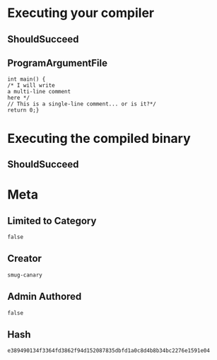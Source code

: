 # Executing your compiler

## ShouldSucceed

## ProgramArgumentFile

```
int main() {
/* I will write 
a multi-line comment
here */
// This is a single-line comment... or is it?*/
return 0;}
```

# Executing the compiled binary

## ShouldSucceed

# Meta

## Limited to Category

```
false
```

## Creator

```
smug-canary
```

## Admin Authored

```
false
```

## Hash

```
e389490134f3364fd3862f94d152087835dbfd1a0c8d4b8b34bc2276e1591e04
```
